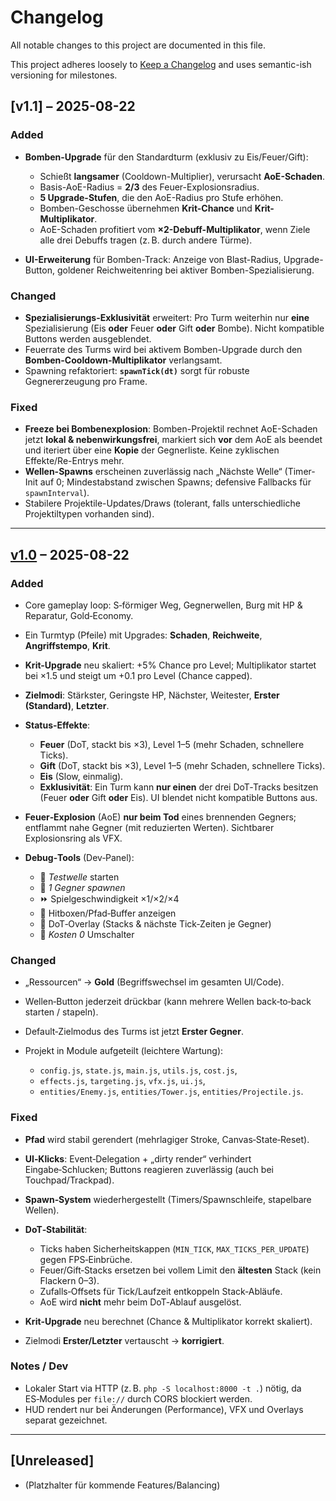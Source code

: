 # Changelog

All notable changes to this project are documented in this file.

This project adheres loosely to [Keep a Changelog](https://keepachangelog.com/en/1.0.0/) and uses semantic-ish versioning for milestones.

## \[v1.1] – 2025-08-22

### Added

* **Bomben-Upgrade** für den Standardturm (exklusiv zu Eis/Feuer/Gift):

  * Schießt **langsamer** (Cooldown-Multiplier), verursacht **AoE-Schaden**.
  * Basis-AoE-Radius = **2/3** des Feuer-Explosionsradius.
  * **5 Upgrade-Stufen**, die den AoE-Radius pro Stufe erhöhen.
  * Bomben-Geschosse übernehmen **Krit-Chance** und **Krit-Multiplikator**.
  * AoE-Schaden profitiert vom **×2-Debuff-Multiplikator**, wenn Ziele alle drei Debuffs tragen (z. B. durch andere Türme).
* **UI-Erweiterung** für Bomben-Track: Anzeige von Blast-Radius, Upgrade-Button, goldener Reichweitenring bei aktiver Bomben-Spezialisierung.

### Changed

* **Spezialisierungs-Exklusivität** erweitert: Pro Turm weiterhin nur **eine** Spezialisierung (Eis **oder** Feuer **oder** Gift **oder** Bombe). Nicht kompatible Buttons werden ausgeblendet.
* Feuerrate des Turms wird bei aktivem Bomben-Upgrade durch den **Bomben-Cooldown-Multiplikator** verlangsamt.
* Spawning refaktoriert: **`spawnTick(dt)`** sorgt für robuste Gegnererzeugung pro Frame.

### Fixed

* **Freeze bei Bombenexplosion**: Bomben-Projektil rechnet AoE-Schaden jetzt **lokal & nebenwirkungsfrei**, markiert sich **vor** dem AoE als beendet und iteriert über eine **Kopie** der Gegnerliste. Keine zyklischen Effekte/Re-Entrys mehr.
* **Wellen-Spawns** erscheinen zuverlässig nach „Nächste Welle“ (Timer-Init auf 0; Mindestabstand zwischen Spawns; defensive Fallbacks für `spawnInterval`).
* Stabilere Projektile-Updates/Draws (tolerant, falls unterschiedliche Projektiltypen vorhanden sind).

---

## [v1.0] – 2025-08-22

### Added

* Core gameplay loop: S‑förmiger Weg, Gegnerwellen, Burg mit HP & Reparatur, Gold‑Economy.
* Ein Turmtyp (Pfeile) mit Upgrades: **Schaden**, **Reichweite**, **Angriffstempo**, **Krit**.
* **Krit-Upgrade** neu skaliert: +5% Chance pro Level; Multiplikator startet bei ×1.5 und steigt um +0.1 pro Level (Chance capped).
* **Zielmodi**: Stärkster, Geringste HP, Nächster, Weitester, **Erster (Standard)**, **Letzter**.
* **Status-Effekte**:

  * **Feuer** (DoT, stackt bis ×3), Level 1–5 (mehr Schaden, schnellere Ticks).
  * **Gift** (DoT, stackt bis ×3), Level 1–5 (mehr Schaden, schnellere Ticks).
  * **Eis** (Slow, einmalig).
  * **Exklusivität**: Ein Turm kann **nur einen** der drei DoT‑Tracks besitzen (Feuer **oder** Gift **oder** Eis). UI blendet nicht kompatible Buttons aus.
* **Feuer‑Explosion** (AoE) **nur beim Tod** eines brennenden Gegners; entflammt nahe Gegner (mit reduzierten Werten). Sichtbarer Explosionsring als VFX.
* **Debug‑Tools** (Dev‑Panel):

  * 🧪 *Testwelle* starten
  * 👾 *1 Gegner spawnen*
  * ⏩ Spielgeschwindigkeit ×1/×2/×4
  * 🎯 Hitboxen/Pfad‑Buffer anzeigen
  * 🧬 DoT‑Overlay (Stacks & nächste Tick‑Zeiten je Gegner)
  * 🐞 *Kosten 0* Umschalter

### Changed

* „Ressourcen“ → **Gold** (Begriffswechsel im gesamten UI/Code).
* Wellen‑Button jederzeit drückbar (kann mehrere Wellen back‑to‑back starten / stapeln).
* Default‑Zielmodus des Turms ist jetzt **Erster Gegner**.
* Projekt in Module aufgeteilt (leichtere Wartung):

  * `config.js`, `state.js`, `main.js`, `utils.js`, `cost.js`,
  * `effects.js`, `targeting.js`, `vfx.js`, `ui.js`,
  * `entities/Enemy.js`, `entities/Tower.js`, `entities/Projectile.js`.

### Fixed

* **Pfad** wird stabil gerendert (mehrlagiger Stroke, Canvas‑State‑Reset).
* **UI‑Klicks**: Event‑Delegation + „dirty render“ verhindert Eingabe‑Schlucken; Buttons reagieren zuverlässig (auch bei Touchpad/Trackpad).
* **Spawn‑System** wiederhergestellt (Timers/Spawnschleife, stapelbare Wellen).
* **DoT‑Stabilität**:

  * Ticks haben Sicherheitskappen (`MIN_TICK`, `MAX_TICKS_PER_UPDATE`) gegen FPS‑Einbrüche.
  * Feuer/Gift‑Stacks ersetzen bei vollem Limit den **ältesten** Stack (kein Flackern 0–3).
  * Zufalls‑Offsets für Tick/Laufzeit entkoppeln Stack‑Abläufe.
  * AoE wird **nicht** mehr beim DoT‑Ablauf ausgelöst.
* **Krit‑Upgrade** neu berechnet (Chance & Multiplikator korrekt skaliert).
* Zielmodi **Erster/Letzter** vertauscht → **korrigiert**.

### Notes / Dev

* Lokaler Start via HTTP (z. B. `php -S localhost:8000 -t .`) nötig, da ES‑Modules per `file://` durch CORS blockiert werden.
* HUD rendert nur bei Änderungen (Performance), VFX und Overlays separat gezeichnet.

---

## \[Unreleased]

* (Platzhalter für kommende Features/Balancing)

[v1.0]: https://example.com/releases/v1.0
